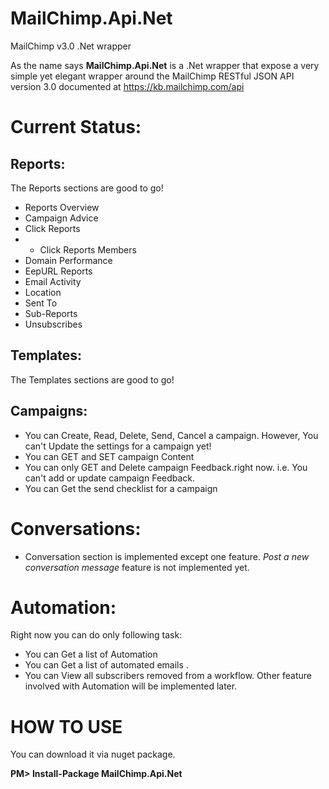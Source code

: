 # MailChimp.Api.Net
MailChimp v3.0 .Net wrapper

As the name says **MailChimp.Api.Net** is a .Net wrapper that expose a very simple yet elegant wrapper around the MailChimp RESTful JSON API version 3.0 documented at https://kb.mailchimp.com/api 

Current Status:
====
Reports:
---
The Reports sections are good to go! 

- Reports Overview
- Campaign Advice
- Click Reports
- - Click Reports Members
- Domain Performance
- EepURL Reports
- Email Activity
- Location
- Sent To
- Sub-Reports
- Unsubscribes

Templates:
---
The Templates sections are good to go! 

Campaigns: 
---
- You can Create, Read, Delete, Send, Cancel a campaign. However, You can't Update the settings for a campaign yet!
- You can GET and SET campaign Content
- You can only GET and Delete campaign Feedback.right now. i.e. You can't add or update campaign Feedback.
- You can Get the send checklist for a campaign

Conversations:
====
- Conversation section is implemented except one feature. *Post a new conversation message* feature is not implemented yet.

Automation:
===
Right now you can do only following task: 
- You can Get a list of Automation
- You can Get a list of automated emails .
- You can View all subscribers removed from a workflow. 
Other feature involved with Automation will be implemented later.

HOW TO USE
===
You can download it via nuget package.

**PM> Install-Package MailChimp.Api.Net**

